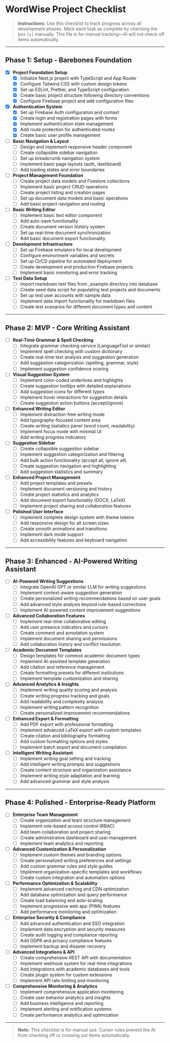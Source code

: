 # WordWise Project Checklist

> **Instructions:**
> Use this checklist to track progress across all development phases. Mark each task as complete by checking the box `[x]` manually. This file is for manual tracking—AI will not check off items automatically.

---

## Phase 1: Setup - Barebones Foundation

- [X] **Project Foundation Setup**
  - [x] Initialize Next.js project with TypeScript and App Router
  - [x] Configure Tailwind CSS with custom design tokens
  - [x] Set up ESLint, Prettier, and TypeScript configuration
  - [x] Create basic project structure following directory conventions
  - [x] Configure Firebase project and add configuration files
- [X] **Authentication System**
  - [x] Set up Firebase Auth configuration and context
  - [x] Create login and registration pages with forms
  - [x] Implement authentication state management
  - [x] Add route protection for authenticated routes
  - [x] Create basic user profile management
- [ ] **Basic Navigation & Layout**
  - [ ] Design and implement responsive header component
  - [ ] Create collapsible sidebar navigation
  - [ ] Set up breadcrumb navigation system
  - [ ] Implement basic page layouts (auth, dashboard)
  - [ ] Add loading states and error boundaries
- [ ] **Project Management Foundation**
  - [ ] Create project data models and Firestore collections
  - [ ] Implement basic project CRUD operations
  - [ ] Create project listing and creation pages
  - [ ] Set up document data models and basic operations
  - [ ] Add basic project navigation and routing
- [ ] **Basic Writing Editor**
  - [ ] Implement basic text editor component
  - [ ] Add auto-save functionality
  - [ ] Create document version history system
  - [ ] Set up real-time document synchronization
  - [ ] Add basic document export functionality
- [ ] **Development Infrastructure**
  - [ ] Set up Firebase emulators for local development
  - [ ] Configure environment variables and secrets
  - [ ] Set up CI/CD pipeline for automated deployment
  - [ ] Create development and production Firebase projects
  - [ ] Implement basic monitoring and error tracking
- [ ] **Test Data Setup**
  - [ ] Import markdown test files from _example directory into database
  - [ ] Create seed data script for populating test projects and documents
  - [ ] Set up test user accounts with sample data
  - [ ] Implement data import functionality for markdown files
  - [ ] Create test scenarios for different document types and content

---

## Phase 2: MVP - Core Writing Assistant

- [ ] **Real-Time Grammar & Spell Checking**
  - [ ] Integrate grammar checking service (LanguageTool or similar)
  - [ ] Implement spell checking with custom dictionary
  - [ ] Create real-time text analysis and suggestion generation
  - [ ] Add suggestion categorization (spelling, grammar, style)
  - [ ] Implement suggestion confidence scoring
- [ ] **Visual Suggestion System**
  - [ ] Implement color-coded underlines and highlights
  - [ ] Create suggestion tooltips with detailed explanations
  - [ ] Add suggestion icons for different types
  - [ ] Implement hover interactions for suggestion details
  - [ ] Create suggestion action buttons (accept/ignore)
- [ ] **Enhanced Writing Editor**
  - [ ] Implement distraction-free writing mode
  - [ ] Add typography-focused content area
  - [ ] Create writing statistics panel (word count, readability)
  - [ ] Implement focus mode with minimal UI
  - [ ] Add writing progress indicators
- [ ] **Suggestion Sidebar**
  - [ ] Create collapsible suggestion sidebar
  - [ ] Implement suggestion categorization and filtering
  - [ ] Add bulk action functionality (accept all, ignore all)
  - [ ] Create suggestion navigation and highlighting
  - [ ] Add suggestion statistics and summary
- [ ] **Enhanced Project Management**
  - [ ] Add project templates and presets
  - [ ] Implement document versioning and history
  - [ ] Create project statistics and analytics
  - [ ] Add document export functionality (DOCX, LaTeX)
  - [ ] Implement project sharing and collaboration features
- [ ] **Polished User Interface**
  - [ ] Implement complete design system with theme tokens
  - [ ] Add responsive design for all screen sizes
  - [ ] Create smooth animations and transitions
  - [ ] Implement dark mode support
  - [ ] Add accessibility features and keyboard navigation

---

## Phase 3: Enhanced - AI-Powered Writing Assistant

- [ ] **AI-Powered Writing Suggestions**
  - [ ] Integrate OpenAI GPT or similar LLM for writing suggestions
  - [ ] Implement context-aware suggestion generation
  - [ ] Create personalized writing recommendations based on user goals
  - [ ] Add advanced style analysis beyond rule-based corrections
  - [ ] Implement AI-powered content improvement suggestions
- [ ] **Advanced Collaboration Features**
  - [ ] Implement real-time collaborative editing
  - [ ] Add user presence indicators and cursors
  - [ ] Create comment and annotation system
  - [ ] Implement document sharing and permissions
  - [ ] Add collaboration history and conflict resolution
- [ ] **Academic Document Templates**
  - [ ] Design templates for common academic document types
  - [ ] Implement AI-assisted template generation
  - [ ] Add citation and reference management
  - [ ] Create formatting presets for different institutions
  - [ ] Implement template customization and sharing
- [ ] **Advanced Analytics & Insights**
  - [ ] Implement writing quality scoring and analysis
  - [ ] Create writing progress tracking and goals
  - [ ] Add readability and complexity analysis
  - [ ] Implement writing pattern recognition
  - [ ] Create personalized improvement recommendations
- [ ] **Enhanced Export & Formatting**
  - [ ] Add PDF export with professional formatting
  - [ ] Implement advanced LaTeX export with custom templates
  - [ ] Create citation and bibliography formatting
  - [ ] Add custom formatting options and styles
  - [ ] Implement batch export and document compilation
- [ ] **Intelligent Writing Assistant**
  - [ ] Implement writing goal setting and tracking
  - [ ] Add intelligent writing prompts and suggestions
  - [ ] Create content structure and organization assistance
  - [ ] Implement writing style adaptation and learning
  - [ ] Add advanced grammar and style analysis

---

## Phase 4: Polished - Enterprise-Ready Platform

- [ ] **Enterprise Team Management**
  - [ ] Create organization and team structure management
  - [ ] Implement role-based access control (RBAC)
  - [ ] Add team collaboration and project sharing
  - [ ] Create administrative dashboard and user management
  - [ ] Implement team analytics and reporting
- [ ] **Advanced Customization & Personalization**
  - [ ] Implement custom themes and branding options
  - [ ] Create personalized writing preferences and settings
  - [ ] Add custom grammar rules and style guides
  - [ ] Implement organization-specific templates and workflows
  - [ ] Create custom integration and automation options
- [ ] **Performance Optimization & Scalability**
  - [ ] Implement advanced caching and CDN optimization
  - [ ] Add database optimization and query performance
  - [ ] Create load balancing and auto-scaling
  - [ ] Implement progressive web app (PWA) features
  - [ ] Add performance monitoring and optimization
- [ ] **Enterprise Security & Compliance**
  - [ ] Add advanced authentication and SSO integration
  - [ ] Implement data encryption and security measures
  - [ ] Create audit logging and compliance reporting
  - [ ] Add GDPR and privacy compliance features
  - [ ] Implement backup and disaster recovery
- [ ] **Advanced Integrations & API**
  - [ ] Create comprehensive REST API with documentation
  - [ ] Implement webhook system for real-time integrations
  - [ ] Add integrations with academic databases and tools
  - [ ] Create plugin system for custom extensions
  - [ ] Implement API rate limiting and monitoring
- [ ] **Comprehensive Monitoring & Analytics**
  - [ ] Implement comprehensive application monitoring
  - [ ] Create user behavior analytics and insights
  - [ ] Add business intelligence and reporting
  - [ ] Implement alerting and notification systems
  - [ ] Create performance analytics and optimization

---

> **Note:** This checklist is for manual use. Cursor rules prevent the AI from checking off or crossing out items automatically. 